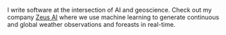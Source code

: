I write software at the intersection of AI and geoscience. Check out my company [Zeus AI](https://www.myzeus.ai) where we use machine learning to generate continuous and global weather observations and foreasts in real-time.

